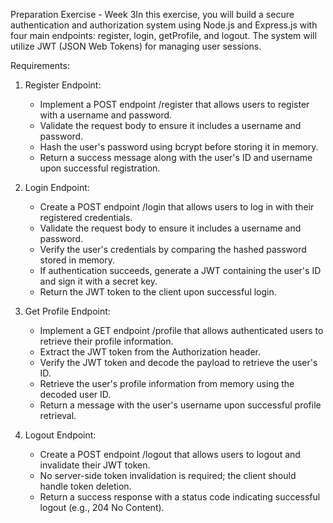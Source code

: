 Preparation Exercise - Week 3In this exercise, you will build a secure authentication and authorization system using Node.js and Express.js with four main endpoints: register, login, getProfile, and logout. The system will utilize JWT (JSON Web Tokens) for managing user sessions.

Requirements:

1. Register Endpoint:

   - Implement a POST endpoint /register that allows users to register with a username and password.
   - Validate the request body to ensure it includes a username and password.
   - Hash the user's password using bcrypt before storing it in memory.
   - Return a success message along with the user's ID and username upon successful registration.

1. Login Endpoint:

   - Create a POST endpoint /login that allows users to log in with their registered credentials.
   - Validate the request body to ensure it includes a username and password.
   - Verify the user's credentials by comparing the hashed password stored in memory.
   - If authentication succeeds, generate a JWT containing the user's ID and sign it with a secret key.
   - Return the JWT token to the client upon successful login.

1. Get Profile Endpoint:

   - Implement a GET endpoint /profile that allows authenticated users to retrieve their profile information.
   - Extract the JWT token from the Authorization header.
   - Verify the JWT token and decode the payload to retrieve the user's ID.
   - Retrieve the user's profile information from memory using the decoded user ID.
   - Return a message with the user's username upon successful profile retrieval.

1. Logout Endpoint:

   - Create a POST endpoint /logout that allows users to logout and invalidate their JWT token.
   - No server-side token invalidation is required; the client should handle token deletion.
   - Return a success response with a status code indicating successful logout (e.g., 204 No Content).
